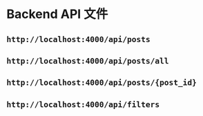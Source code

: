 # Backend API 文件
## `http://localhost:4000/api/posts`

## `http://localhost:4000/api/posts/all`

## `http://localhost:4000/api/posts/{post_id}`

## `http://localhost:4000/api/filters`


